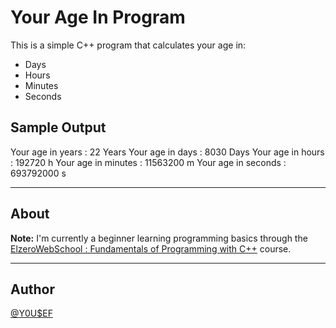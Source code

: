 # Your Age In Program

This is a simple C++ program that calculates your age in:

- Days
- Hours
- Minutes
- Seconds

## Sample Output

Your age in years : 22 Years
Your age in days : 8030 Days
Your age in hours : 192720 h
Your age in minutes : 11563200 m
Your age in seconds : 693792000 s

---

## About

**Note:** I'm currently a beginner learning programming basics through the [ElzeroWebSchool : Fundamentals of Programming with C++](https://youtu.be/XDUhyYxKs2U?si=w30Xed3zi-0wnrP) course.

---

## Author

[@Y0U$EF](https://github.com/YOUSEF-ALBATHALY)

